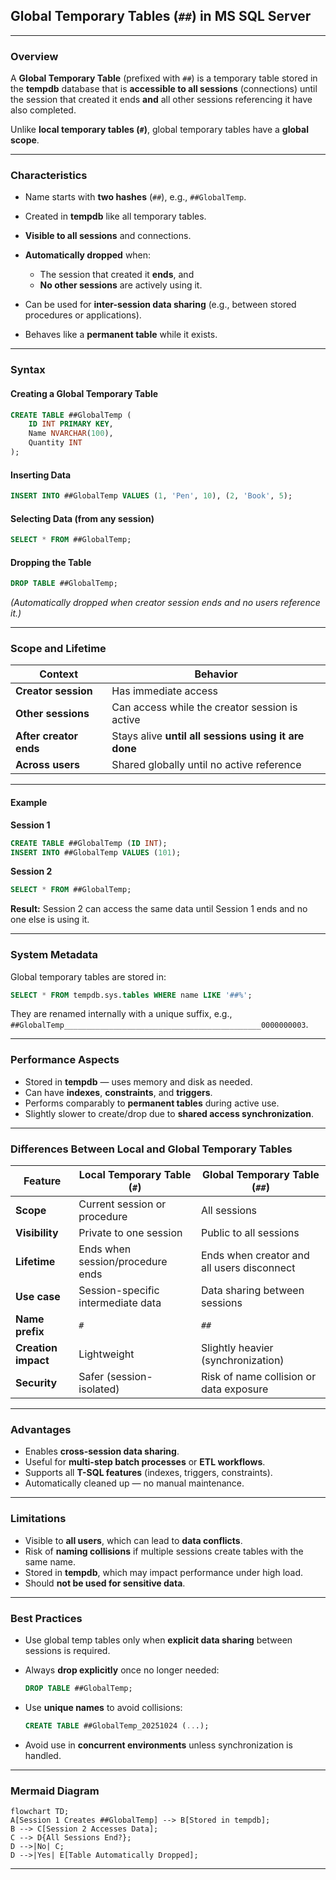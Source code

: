 ## **Global Temporary Tables (`##`) in MS SQL Server**

---

### **Overview**

A **Global Temporary Table** (prefixed with `##`) is a temporary table stored in the **tempdb** database that is **accessible to all sessions** (connections) until the session that created it ends **and** all other sessions referencing it have also completed.

Unlike **local temporary tables (`#`)**, global temporary tables have a **global scope**.

---

### **Characteristics**

* Name starts with **two hashes** (`##`), e.g., `##GlobalTemp`.
* Created in **tempdb** like all temporary tables.
* **Visible to all sessions** and connections.
* **Automatically dropped** when:

  * The session that created it **ends**, and
  * **No other sessions** are actively using it.
* Can be used for **inter-session data sharing** (e.g., between stored procedures or applications).
* Behaves like a **permanent table** while it exists.

---

### **Syntax**

#### **Creating a Global Temporary Table**

```sql
CREATE TABLE ##GlobalTemp (
    ID INT PRIMARY KEY,
    Name NVARCHAR(100),
    Quantity INT
);
```

#### **Inserting Data**

```sql
INSERT INTO ##GlobalTemp VALUES (1, 'Pen', 10), (2, 'Book', 5);
```

#### **Selecting Data (from any session)**

```sql
SELECT * FROM ##GlobalTemp;
```

#### **Dropping the Table**

```sql
DROP TABLE ##GlobalTemp;
```

*(Automatically dropped when creator session ends and no users reference it.)*

---

### **Scope and Lifetime**

| Context                | Behavior                                             |
| ---------------------- | ---------------------------------------------------- |
| **Creator session**    | Has immediate access                                 |
| **Other sessions**     | Can access while the creator session is active       |
| **After creator ends** | Stays alive **until all sessions using it are done** |
| **Across users**       | Shared globally until no active reference            |

---

#### **Example**

**Session 1**

```sql
CREATE TABLE ##GlobalTemp (ID INT);
INSERT INTO ##GlobalTemp VALUES (101);
```

**Session 2**

```sql
SELECT * FROM ##GlobalTemp;
```

**Result:**
Session 2 can access the same data until Session 1 ends and no one else is using it.

---

### **System Metadata**

Global temporary tables are stored in:

```sql
SELECT * FROM tempdb.sys.tables WHERE name LIKE '##%';
```

They are renamed internally with a unique suffix, e.g.,
`##GlobalTemp____________________________________________0000000003`.

---

### **Performance Aspects**

* Stored in **tempdb** — uses memory and disk as needed.
* Can have **indexes**, **constraints**, and **triggers**.
* Performs comparably to **permanent tables** during active use.
* Slightly slower to create/drop due to **shared access synchronization**.

---

### **Differences Between Local and Global Temporary Tables**

| Feature             | Local Temporary Table (`#`)        | Global Temporary Table (`##`)              |
| ------------------- | ---------------------------------- | ------------------------------------------ |
| **Scope**           | Current session or procedure       | All sessions                               |
| **Visibility**      | Private to one session             | Public to all sessions                     |
| **Lifetime**        | Ends when session/procedure ends   | Ends when creator and all users disconnect |
| **Use case**        | Session-specific intermediate data | Data sharing between sessions              |
| **Name prefix**     | `#`                                | `##`                                       |
| **Creation impact** | Lightweight                        | Slightly heavier (synchronization)         |
| **Security**        | Safer (session-isolated)           | Risk of name collision or data exposure    |

---

### **Advantages**

* Enables **cross-session data sharing**.
* Useful for **multi-step batch processes** or **ETL workflows**.
* Supports all **T-SQL features** (indexes, triggers, constraints).
* Automatically cleaned up — no manual maintenance.

---

### **Limitations**

* Visible to **all users**, which can lead to **data conflicts**.
* Risk of **naming collisions** if multiple sessions create tables with the same name.
* Stored in **tempdb**, which may impact performance under high load.
* Should **not be used for sensitive data**.

---

### **Best Practices**

* Use global temp tables only when **explicit data sharing** between sessions is required.
* Always **drop explicitly** once no longer needed:

  ```sql
  DROP TABLE ##GlobalTemp;
  ```
* Use **unique names** to avoid collisions:

  ```sql
  CREATE TABLE ##GlobalTemp_20251024 (...);
  ```
* Avoid use in **concurrent environments** unless synchronization is handled.

---

### **Mermaid Diagram**

```mermaid
flowchart TD;
A[Session 1 Creates ##GlobalTemp] --> B[Stored in tempdb];
B --> C[Session 2 Accesses Data];
C --> D{All Sessions End?};
D -->|No| C;
D -->|Yes| E[Table Automatically Dropped];
```

---
